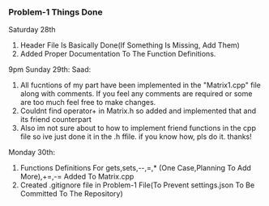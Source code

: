 ### Problem-1 Things Done

Saturday 28th
1. Header File Is Basically Done(If Something Is Missing, Add Them)
2. Added Proper Documentation To The Function Definitions.

9pm Sunday 29th:
Saad:
1. All fucntions of my part have been implemented in the "Matrix1.cpp" file along with comments. If you feel any comments are required or some are too much feel free to make changes.
2. Couldnt find operator+ in Matrix.h so added and implemented that and its friend counterpart
3. Also im not sure about to how to implement friend functions in the cpp file so ive just done it in the .h ffile. if you know how, pls do it. thanks!


Monday 30th:
1. Functions Definitions For gets,sets,--,=,* (One Case,Planning To Add More),+=,-= Added To Matrix.cpp
2. Created .gitignore file in Problem-1 File(To Prevent settings.json To Be Committed To The Repository)
